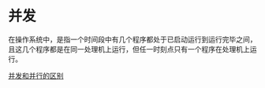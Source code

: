 并发
===
在操作系统中，是指一个时间段中有几个程序都处于已启动运行到运行完毕之间，且这几个程序都是在同一处理机上运行，但任一时刻点只有一个程序在处理机上运行。

[并发和并行的区别](http://developer.51cto.com/art/200908/141553.htm)